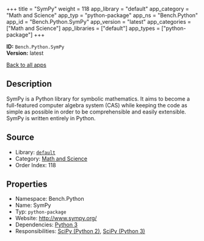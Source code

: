 ﻿+++
title = "SymPy"
weight = 118
app_library = "default"
app_category = "Math and Science"
app_typ = "python-package"
app_ns = "Bench.Python"
app_id = "Bench.Python.SymPy"
app_version = "latest"
app_categories = ["Math and Science"]
app_libraries = ["default"]
app_types = ["python-package"]
+++

**ID:** `Bench.Python.SymPy`  
**Version:** latest  
<!--more-->

[Back to all apps](/apps/)

## Description
SymPy is a Python library for symbolic mathematics.
It aims to become a full-featured computer algebra system (CAS) while keeping the code as simple as possible in order to be comprehensible and easily extensible. SymPy is written entirely in Python.

## Source

* Library: [`default`](/app_libraries/default)
* Category: [Math and Science](/app_categories/math-and-science)
* Order Index: 118

## Properties

* Namespace: Bench.Python
* Name: SymPy
* Typ: `python-package`
* Website: <http://www.sympy.org/>
* Dependencies: [Python 3](/apps/Bench.Python3)
* Responsibilities: [SciPy (Python 2)](/apps/Bench.Python2.SciPy), [SciPy (Python 3)](/apps/Bench.Python3.SciPy)

